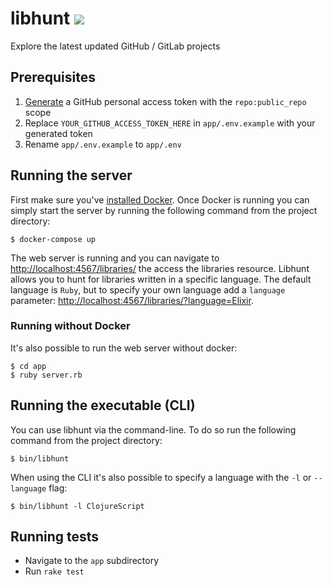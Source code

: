 # libhunt ![](https://github.com/richardvenneman/libhunt/workflows/Ruby/badge.svg)
 Explore the latest updated GitHub / GitLab projects

## Prerequisites

1. [Generate](https://help.github.com/en/github/authenticating-to-github/creating-a-personal-access-token-for-the-command-line) a GitHub personal access token with the `repo:public_repo` scope
2. Replace `YOUR_GITHUB_ACCESS_TOKEN_HERE` in `app/.env.example` with your generated token
3. Rename `app/.env.example` to `app/.env`

## Running the server

First make sure you've [installed Docker](https://docs.docker.com/install/). Once Docker is running you can simply start the server by running the following command from the project directory:

```shell
$ docker-compose up
```

The web server is running and you can navigate to [http://localhost:4567/libraries/](http://localhost:4567/libraries/) the access the libraries resource. Libhunt allows you to hunt for libraries written in a specific language. The default language is `Ruby`, but to specify your own language add a `language` parameter: [http://localhost:4567/libraries/?language=Elixir](http://localhost:4567/libraries/?language=Elixir).

### Running without Docker

It's also possible to run the web server without docker:

```shell
$ cd app
$ ruby server.rb
```

## Running the executable (CLI)

You can use libhunt via the command-line. To do so run the following command from the project directory:

```shell
$ bin/libhunt
```

When using the CLI it's also possible to specify a language with the `-l` or `--language` flag:

```shell
$ bin/libhunt -l ClojureScript
```

## Running tests

- Navigate to the `app` subdirectory
- Run `rake test`
